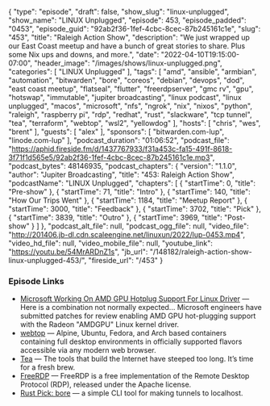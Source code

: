 {
  "type": "episode",
  "draft": false,
  "show_slug": "linux-unplugged",
  "show_name": "LINUX Unplugged",
  "episode": 453,
  "episode_padded": "0453",
  "episode_guid": "92ab2f36-1fef-4cbc-8cec-87b245161c1e",
  "slug": "453",
  "title": "Raleigh Action Show",
  "description": "We just wrapped up our East Coast meetup and have a bunch of great stories to share. Plus some Nix ups and downs, and more.",
  "date": "2022-04-10T19:15:00-07:00",
  "header_image": "/images/shows/linux-unplugged.png",
  "categories": [
    "LINUX Unplugged"
  ],
  "tags": [
    "amd",
    "ansible",
    "armbian",
    "automation",
    "bitwarden",
    "bore",
    "coreos",
    "debian",
    "devops",
    "dod",
    "east coast meetup",
    "flatseal",
    "flutter",
    "freerdpserver",
    "gmc rv",
    "gpu",
    "hotswap",
    "immutable",
    "jupiter broadcasting",
    "linux podcast",
    "linux unplugged",
    "macos",
    "microsoft",
    "nfs",
    "ngrok",
    "nix",
    "nixos",
    "python",
    "raleigh",
    "raspberry pi",
    "rdp",
    "redhat",
    "rust",
    "slackware",
    "tcp tunnel",
    "tea",
    "terraform",
    "webtop",
    "wsl2",
    "yellowdog"
  ],
  "hosts": [
    "chris",
    "wes",
    "brent"
  ],
  "guests": [
    "alex"
  ],
  "sponsors": [
    "bitwarden.com-lup",
    "linode.com-lup"
  ],
  "podcast_duration": "01:06:52",
  "podcast_file": "https://aphid.fireside.fm/d/1437767933/f31a453c-fa15-491f-8618-3f71f1d565e5/92ab2f36-1fef-4cbc-8cec-87b245161c1e.mp3",
  "podcast_bytes": 48146935,
  "podcast_chapters": {
    "version": "1.1.0",
    "author": "Jupiter Broadcasting",
    "title": "453: Raleigh Action Show",
    "podcastName": "LINUX Unplugged",
    "chapters": [
      {
        "startTime": 0,
        "title": "Pre-show"
      },
      {
        "startTime": 71,
        "title": "Intro"
      },
      {
        "startTime": 140,
        "title": "How Our Trips Went"
      },
      {
        "startTime": 1184,
        "title": "Meetup Report"
      },
      {
        "startTime": 3000,
        "title": "Feedback"
      },
      {
        "startTime": 3702,
        "title": "Pick"
      },
      {
        "startTime": 3839,
        "title": "Outro"
      },
      {
        "startTime": 3969,
        "title": "Post-show"
      }
    ]
  },
  "podcast_alt_file": null,
  "podcast_ogg_file": null,
  "video_file": "http://201406.jb-dl.cdn.scaleengine.net/linuxun/2022/lup-0453.mp4",
  "video_hd_file": null,
  "video_mobile_file": null,
  "youtube_link": "https://youtu.be/54MrARDnZ1s",
  "jb_url": "/148182/raleigh-action-show-linux-unplugged-453/",
  "fireside_url": "/453"
}


### Episode Links

  * [Microsoft Working On AMD GPU Hotplug Support For Linux Driver](https://www.phoronix.com/scan.php?page=news_item&px=Microsoft-AMDGPU-Hotplug "Microsoft Working On AMD GPU Hotplug Support For Linux Driver") — Here is a combination not normally expected... Microsoft engineers have submitted patches for review enabling AMD GPU hot-plugging support with the Radeon "AMDGPU" Linux kernel driver.
  * [webtop](https://docs.linuxserver.io/images/docker-webtop "webtop") — Alpine, Ubuntu, Fedora, and Arch based containers containing full desktop environments in officially supported flavors accessible via any modern web browser.
  * [Tea](https://tea.xyz "Tea") — The tools that build the Internet have steeped too long. It’s time for a fresh brew.
  * [FreeRDP](https://www.freerdp.com/ "FreeRDP") — FreeRDP is a free implementation of the Remote Desktop Protocol (RDP), released under the Apache license.
  * [Rust Pick: bore](https://github.com/ekzhang/bore "Rust Pick: bore") — a simple CLI tool for making tunnels to localhost.


